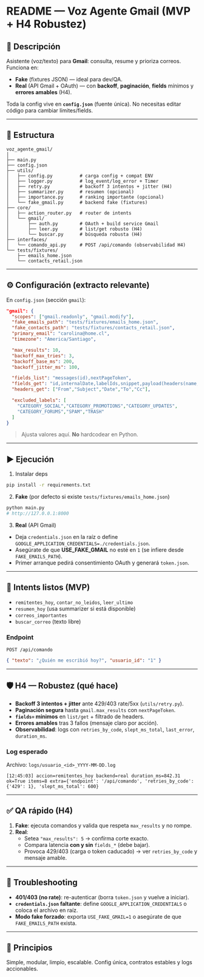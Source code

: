 # README — Voz Agente Gmail (MVP + H4 Robustez)

## 🚀 Descripción
Asistente (voz/texto) para **Gmail**: consulta, resume y prioriza correos. Funciona en:
- **Fake** (fixtures JSON) — ideal para dev/QA.
- **Real** (API Gmail + OAuth) — con **backoff**, **paginación**, **fields** mínimos y **errores amables** (H4).

Toda la config vive en **`config.json`** (fuente única). No necesitas editar código para cambiar límites/fields.

---

## 📂 Estructura
```
voz_agente_gmail/
│
├── main.py
├── config.json
├── utils/
│   ├── config.py          # carga config + compat ENV
│   ├── logger.py          # log_event/log_error + Timer
│   ├── retry.py           # backoff 3 intentos + jitter (H4)
│   ├── summarizer.py      # resumen (opcional)
│   ├── importance.py      # ranking importante (opcional)
│   └── fake_gmail.py      # backend fake (fixtures)
├── core/
│   ├── action_router.py   # router de intents
│   └── gmail/
│       ├── auth.py        # OAuth + build service Gmail
│       ├── leer.py        # list/get robusto (H4)
│       └── buscar.py      # búsqueda robusta (H4)
├── interfaces/
│   └── comando_api.py     # POST /api/comando (observabilidad H4)
└── tests/fixtures/
    ├── emails_home.json
    └── contacts_retail.json
```

---

## ⚙️ Configuración (extracto relevante)
En `config.json` (sección `gmail`):
```json
"gmail": {
  "scopes": ["gmail.readonly", "gmail.modify"],
  "fake_emails_path": "tests/fixtures/emails_home.json",
  "fake_contacts_path": "tests/fixtures/contacts_retail.json",
  "primary_email": "carolina@home.cl",
  "timezone": "America/Santiago",

  "max_results": 10,
  "backoff_max_tries": 3,
  "backoff_base_ms": 200,
  "backoff_jitter_ms": 100,

  "fields_list": "messages(id),nextPageToken",
  "fields_get": "id,internalDate,labelIds,snippet,payload(headers(name,value))",
  "headers_get": ["From","Subject","Date","To","Cc"],

  "excluded_labels": [
    "CATEGORY_SOCIAL","CATEGORY_PROMOTIONS","CATEGORY_UPDATES",
    "CATEGORY_FORUMS","SPAM","TRASH"
  ]
}
```
> Ajusta valores aquí. **No** hardcodear en Python.

---

## ▶️ Ejecución

1) Instalar deps
```bash
pip install -r requirements.txt
```

2) **Fake** (por defecto si existe `tests/fixtures/emails_home.json`)
```bash
python main.py
# http://127.0.0.1:8000
```

3) **Real** (API Gmail)
- Deja `credentials.json` en la raíz o define `GOOGLE_APPLICATION_CREDENTIALS=./credentials.json`.
- Asegúrate de que **USE_FAKE_GMAIL** no esté en `1` (se infiere desde `FAKE_EMAILS_PATH`).
- Primer arranque pedirá consentimiento OAuth y generará `token.json`.

---

## 🧠 Intents listos (MVP)
- `remitentes_hoy`, `contar_no_leidos`, `leer_ultimo`
- `resumen_hoy` (usa summarizer si está disponible)
- `correos_importantes`
- `buscar_correo` (texto libre)

### Endpoint
`POST /api/comando`
```json
{ "texto": "¿Quién me escribió hoy?", "usuario_id": "1" }
```

---

## 🛡️ H4 — Robustez (qué hace)
- **Backoff 3 intentos + jitter** ante 429/403 rate/5xx (`utils/retry.py`).
- **Paginación segura** hasta `gmail.max_results` con `nextPageToken`.
- **`fields=` mínimos** en `list/get` + filtrado de headers.
- **Errores amables** tras 3 fallos (mensaje claro por acción).
- **Observabilidad**: logs con `retries_by_code`, `slept_ms_total`, `last_error`, `duration_ms`.

### Log esperado
Archivo: `logs/usuario_<id>_YYYY-MM-DD.log`
```
[12:45:03] accion=remitentes_hoy backend=real duration_ms=842.31 ok=True items=8 extra={'endpoint': '/api/comando', 'retries_by_code': {'429': 1}, 'slept_ms_total': 600}
```

---

## ✅ QA rápido (H4)
1. **Fake**: ejecuta comandos y valida que respeta `max_results` y no rompe.
2. **Real**:
   - Setea `"max_results": 5` → confírma corte exacto.
   - Compara latencia **con y sin** `fields_*` (debe bajar).
   - Provoca 429/403 (carga o token caducado) → ver `retries_by_code` y mensaje amable.

---

## 🔧 Troubleshooting
- **401/403 (no rate)**: re-autenticar (borra `token.json` y vuelve a iniciar).
- **`credentials.json` faltante**: define `GOOGLE_APPLICATION_CREDENTIALS` o coloca el archivo en raíz.
- **Modo fake forzado**: exporta `USE_FAKE_GMAIL=1` o asegúrate de que `FAKE_EMAILS_PATH` exista.

---

## 🧱 Principios
Simple, modular, limpio, escalable. Config única, contratos estables y logs accionables.
